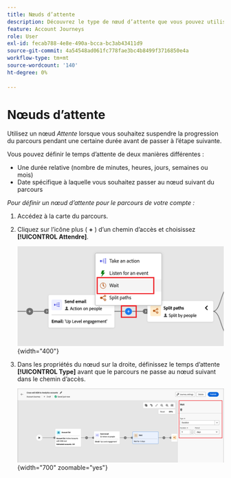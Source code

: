 ```yaml
---
title: Nœuds d’attente
description: Découvrez le type de nœud d’attente que vous pouvez utiliser pour orchestrer vos parcours de compte dans Journey Optimizer B2B edition.
feature: Account Journeys
role: User
exl-id: fecab788-4e8e-490a-bcca-bc3ab43411d9
source-git-commit: 4a54548ad061fc778fae3bc4b8499f3716850e4a
workflow-type: tm+mt
source-wordcount: '140'
ht-degree: 0%

---
```


# Nœuds d’attente

Utilisez un nœud _Attente_ lorsque vous souhaitez suspendre la progression du parcours pendant une certaine durée avant de passer à l’étape suivante.

Vous pouvez définir le temps d’attente de deux manières différentes :

* Une durée relative (nombre de minutes, heures, jours, semaines ou mois)
* Date spécifique à laquelle vous souhaitez passer au nœud suivant du parcours

_Pour définir un nœud d’attente pour le parcours de votre compte :_

1. Accédez à la carte du parcours.

1. Cliquez sur l’icône plus ( **+** ) d’un chemin d’accès et choisissez **[!UICONTROL Attendre]**.

   ![Ajouter un nœud de parcours - attente](./assets/add-node-wait.png){width="400"}

1. Dans les propriétés du nœud sur la droite, définissez le temps d’attente **[!UICONTROL Type]** avant que le parcours ne passe au nœud suivant dans le chemin d’accès.

   ![Nœud de Parcours - attente](./assets/node-wait.png){width="700" zoomable="yes"}

